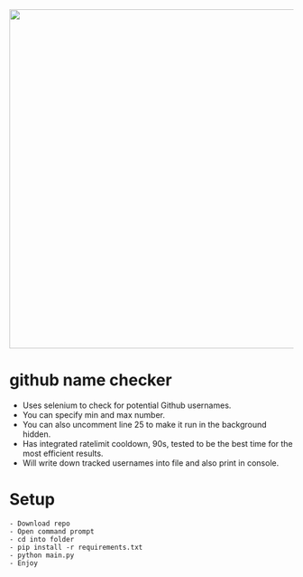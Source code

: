 <img src="https://cdn.discordapp.com/attachments/991375523093680290/995041021010386954/unknown.png" width=600>

# github name checker
- Uses selenium to check for potential Github usernames.
- You can specify min and max number.
- You can also uncomment line 25 to make it run in the background hidden.
- Has integrated ratelimit cooldown, 90s, tested to be the best time for the most efficient results.
- Will write down tracked usernames into file and also print in console.
# Setup
```
- Download repo
- Open command prompt
- cd into folder
- pip install -r requirements.txt
- python main.py
- Enjoy
```
